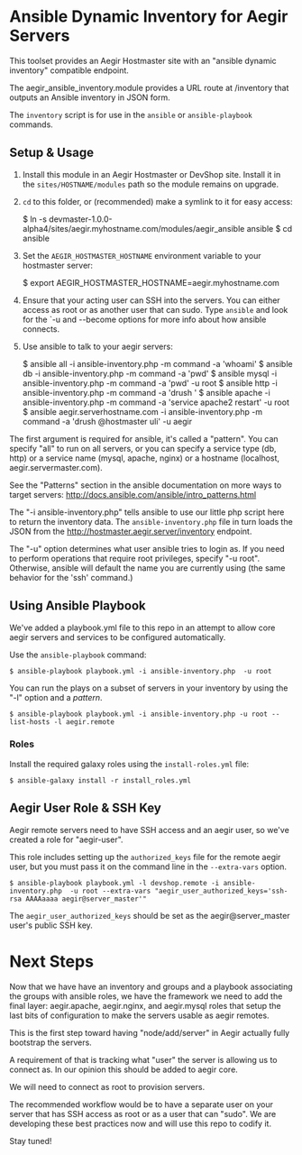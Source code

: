 # Ansible Dynamic Inventory for Aegir Servers

This toolset provides an Aegir Hostmaster site with an
"ansible dynamic inventory" compatible endpoint.

The aegir_ansible_inventory.module provides a URL route at /inventory that
outputs an Ansible inventory in JSON form.

The `inventory` script is for use in the `ansible` or `ansible-playbook` commands.


## Setup & Usage

1. Install this module in an Aegir Hostmaster or DevShop site. Install it in the `sites/HOSTNAME/modules` path so the module remains on upgrade.
2. `cd` to this folder, or (recommended) make a symlink to it for easy access:

    $ ln -s devmaster-1.0.0-alpha4/sites/aegir.myhostname.com/modules/aegir_ansible ansible
    $ cd ansible

3. Set the `AEGIR_HOSTMASTER_HOSTNAME` environment variable to your hostmaster server:

    $ export AEGIR_HOSTMASTER_HOSTNAME=aegir.myhostname.com

4. Ensure that your acting user can SSH into the servers.  You can either access as root or as another user that can sudo.
Type `ansible` and look for the `-u and --become options for more info about how ansible connects.

5. Use ansible to talk to your aegir servers:

    $ ansible all -i ansible-inventory.php -m command -a 'whoami'
    $ ansible db -i ansible-inventory.php -m command -a 'pwd'
    $ ansible mysql -i ansible-inventory.php -m command -a 'pwd' -u root
    $ ansible http -i ansible-inventory.php -m command -a 'drush '
    $ ansible apache -i ansible-inventory.php -m command -a 'service apache2 restart' -u root
    $ ansible aegir.serverhostname.com -i ansible-inventory.php -m command -a 'drush @hostmaster uli' -u aegir

  The first argument is required for ansible, it's called a "pattern". You can specify "all" to run on all
  servers, or you can specify a service type (db, http) or a service name (mysql, apache, nginx)
  or a hostname (localhost, aegir.servermaster.com).

  See the "Patterns" section in the ansible documentation on more ways to target servers: http://docs.ansible.com/ansible/intro_patterns.html

  The "-i ansible-inventory.php" tells ansible to use our little php script here to return the inventory data.
  The `ansible-inventory.php` file in turn loads the JSON from the http://hostmaster.aegir.server/inventory endpoint.

  The "-u" option determines what user ansible tries to login as.  If you need to perform operations that require
  root privileges, specify "-u root".  Otherwise, ansible will default the name you are currently using (the same
  behavior for the 'ssh' command.)

## Using Ansible Playbook

We've added a playbook.yml file to this repo in an attempt to allow core aegir servers and services to be configured automatically.

Use the `ansible-playbook` command:

    $ ansible-playbook playbook.yml -i ansible-inventory.php  -u root

You can run the plays on a subset of servers in your inventory by using the "-l" option and a _pattern_.

    $ ansible-playbook playbook.yml -i ansible-inventory.php -u root --list-hosts -l aegir.remote

### Roles

Install the required galaxy roles using the `install-roles.yml` file:

    $ ansible-galaxy install -r install_roles.yml

## Aegir User Role & SSH Key

Aegir remote servers need to have SSH access and an aegir user, so we've created a role for "aegir-user".

This role includes setting up the `authorized_keys` file for the remote aegir user, but you must pass it on the command
line in the `--extra-vars` option.

    $ ansible-playbook playbook.yml -l devshop.remote -i ansible-inventory.php  -u root --extra-vars "aegir_user_authorized_keys='ssh-rsa AAAAaaaa aegir@server_master'"

The `aegir_user_authorized_keys` should be set as the aegir@server_master user's public SSH key.

# Next Steps

Now that we have have an inventory and groups and a playbook associating the groups with ansible roles, we have the
framework we need to add the final layer: aegir.apache, aegir.nginx, and aegir.mysql roles that setup the last bits
of configuration to make the servers usable as aegir remotes.

This is the first step toward having "node/add/server" in Aegir actually fully bootstrap the servers.

A requirement of that is tracking what "user" the server is allowing us to connect as.  In our opinion this should be added to aegir core.

We will need to connect as root to provision servers.   

The recommended workflow would be to have a separate user on your server that has SSH access as root or as a user that can "sudo". We are developing these best practices now and will use this repo to codify it.

Stay tuned!
